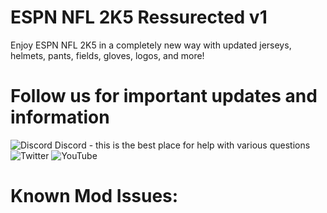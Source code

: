 # ESPN NFL 2K5 Ressurected v1
Enjoy ESPN NFL 2K5 in a completely new way with updated jerseys, helmets, pants, fields, gloves, logos, and more!
# Follow us for important updates and information
![Discord](https://user-images.githubusercontent.com/69597675/124640725-d1e88980-de5b-11eb-926d-ec5f55b19a62.png) Discord - this is the best place for help with various questions
![Twitter](https://user-images.githubusercontent.com/69597675/124641220-71a61780-de5c-11eb-8bd9-0c8c3ad46949.png)
![YouTube](https://user-images.githubusercontent.com/69597675/124641345-9b5f3e80-de5c-11eb-80e3-4dc5fabc4137.png)

# Known Mod Issues:
